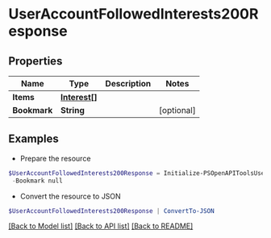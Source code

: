 # UserAccountFollowedInterests200Response
## Properties

Name | Type | Description | Notes
------------ | ------------- | ------------- | -------------
**Items** | [**Interest[]**](Interest.md) |  | 
**Bookmark** | **String** |  | [optional] 

## Examples

- Prepare the resource
```powershell
$UserAccountFollowedInterests200Response = Initialize-PSOpenAPIToolsUserAccountFollowedInterests200Response  -Items null `
 -Bookmark null
```

- Convert the resource to JSON
```powershell
$UserAccountFollowedInterests200Response | ConvertTo-JSON
```

[[Back to Model list]](../README.md#documentation-for-models) [[Back to API list]](../README.md#documentation-for-api-endpoints) [[Back to README]](../README.md)

